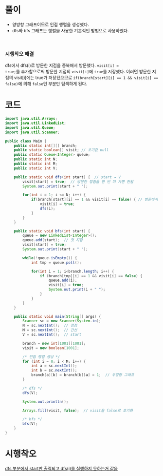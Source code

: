# 풀이
- 양방향 그래프이므로 인접 행렬을 생성했다. 
- dfs와 bfs 그래프는 행렬을 사용한 기본적인 방법으로 사용하였다.

<br>

### 시행착오 해결

dfs에서 dfs(i)로 방문한 지점을 중복해서 방문했다.  <code>visit[i] = true;</code>를 추가함으로써 방문한 지점의 <code>visit[i]</code>에 <code>true</code>를 저장했다. 
이러면 방문한 지점의 visit[i]에는 true가 저장됬으므로 <code>if(branch[start][i] == 1 && visit[i] == false)</code>에 의해 <code>false</code>인 부분만 탐색하게 된다.

# 코드
```java
import java.util.Arrays;
import java.util.LinkedList;
import java.util.Queue;
import java.util.Scanner;

public class Main {
    public static int[][] branch;
    public static boolean[] visit; // 초기값 null
    public static Queue<Integer> queue;
    public static int N;
    public static int M;
    public static int V;

    public static void dfs(int start) {  // start → V
        visit[start] = true;  // 방문한 정점을 한 번 더 가면 안됨
        System.out.print(start + " ");

        for(int i = 1; i <= N; i++) {
            if(branch[start][i] == 1 && visit[i] == false) { // 방문하지 않은 정점인 경우,
                visit[i] = true;
                dfs(i);
            }
        }
    }

    public static void bfs(int start) {
        queue = new LinkedList<Integer>();
        queue.add(start);  // 첫 지점
        visit[start] = true;
        System.out.print(start + " ");

        while(!queue.isEmpty()) {
            int tmp = queue.poll();

            for(int i = 1; i<branch.length; i++) {
                if (branch[tmp][i] == 1 && visit[i] == false) {
                    queue.add(i);
                    visit[i] = true;
                    System.out.print(i + " ");
                }
            }
        }
    }

    public static void main(String[] args) {
        Scanner sc = new Scanner(System.in);
        N = sc.nextInt();  // 정점
        M = sc.nextInt();  // 간선
        V = sc.nextInt();  // start

        branch = new int[1001][1001];
        visit = new boolean[1001];

        /* 인접 행렬 생성 */
        for (int i = 0; i < M; i++) {
            int a = sc.nextInt();
            int b = sc.nextInt();
            branch[a][b] = branch[b][a] = 1;  // 무방향 그래프
        }

        /* dfs */
        dfs(V);

        System.out.println();

        Arrays.fill(visit, false);  // visit을 false로 초기화

        /* bfs */
        bfs(V);
    }
}
```

# 시행착오

[dfs 부분에서 start만 출력되고 dfs(i)를 실행하지 못하는거 같음](https://github.com/sgn07124/Algorithm/blob/main/trial%20&%20error/1260.java)

